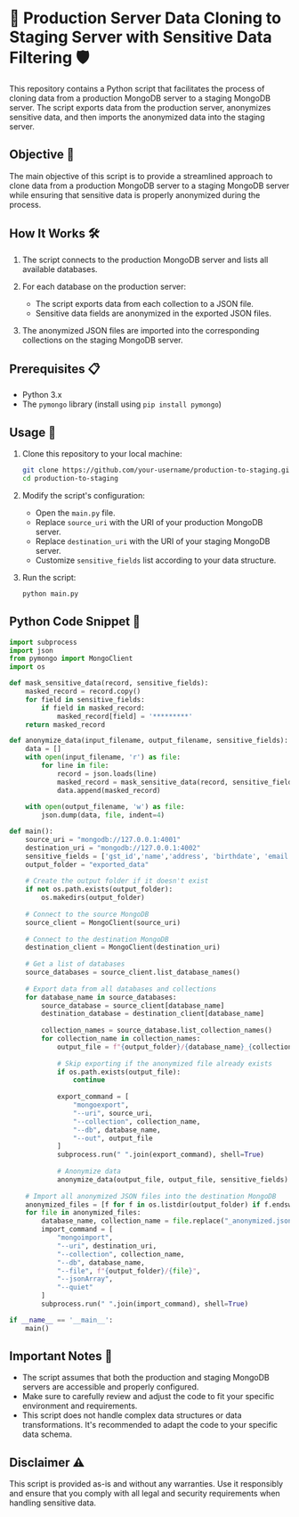 
# 🚀 Production Server Data Cloning to Staging Server with Sensitive Data Filtering 🛡️

This repository contains a Python script that facilitates the process of cloning data from a production MongoDB server to a staging MongoDB server. The script exports data from the production server, anonymizes sensitive data, and then imports the anonymized data into the staging server.

## Objective 🎯

The main objective of this script is to provide a streamlined approach to clone data from a production MongoDB server to a staging MongoDB server while ensuring that sensitive data is properly anonymized during the process.

## How It Works 🛠️

1. The script connects to the production MongoDB server and lists all available databases.

2. For each database on the production server:
   - The script exports data from each collection to a JSON file.
   - Sensitive data fields are anonymized in the exported JSON files.

3. The anonymized JSON files are imported into the corresponding collections on the staging MongoDB server.

## Prerequisites 📋

- Python 3.x
- The `pymongo` library (install using `pip install pymongo`)

## Usage 🚀

1. Clone this repository to your local machine:

    ```sh
    git clone https://github.com/your-username/production-to-staging.git
    cd production-to-staging
    ```

2. Modify the script's configuration:
   - Open the `main.py` file.
   - Replace `source_uri` with the URI of your production MongoDB server.
   - Replace `destination_uri` with the URI of your staging MongoDB server.
   - Customize `sensitive_fields` list according to your data structure.

3. Run the script:

    ```sh
    python main.py
    ```

## Python Code Snippet 🐍

```python
import subprocess
import json
from pymongo import MongoClient
import os

def mask_sensitive_data(record, sensitive_fields):
    masked_record = record.copy()
    for field in sensitive_fields:
        if field in masked_record:
            masked_record[field] = '*********' 
    return masked_record

def anonymize_data(input_filename, output_filename, sensitive_fields):
    data = []
    with open(input_filename, 'r') as file:
        for line in file:
            record = json.loads(line)
            masked_record = mask_sensitive_data(record, sensitive_fields)
            data.append(masked_record)
    
    with open(output_filename, 'w') as file:
        json.dump(data, file, indent=4)

def main():
    source_uri = "mongodb://127.0.0.1:4001"  
    destination_uri = "mongodb://127.0.0.1:4002"  
    sensitive_fields = ['gst_id','name','address', 'birthdate', 'email', 'accounts', 'tier_and_details', 'active']
    output_folder = "exported_data" 
    
    # Create the output folder if it doesn't exist
    if not os.path.exists(output_folder):
        os.makedirs(output_folder)
    
    # Connect to the source MongoDB
    source_client = MongoClient(source_uri)
    
    # Connect to the destination MongoDB
    destination_client = MongoClient(destination_uri)
    
    # Get a list of databases
    source_databases = source_client.list_database_names()
    
    # Export data from all databases and collections
    for database_name in source_databases:
        source_database = source_client[database_name]
        destination_database = destination_client[database_name]
        
        collection_names = source_database.list_collection_names()
        for collection_name in collection_names:
            output_file = f"{output_folder}/{database_name}_{collection_name}_anonymized.json"
            
            # Skip exporting if the anonymized file already exists
            if os.path.exists(output_file):
                continue
            
            export_command = [
                "mongoexport",
                "--uri", source_uri,
                "--collection", collection_name,
                "--db", database_name,
                "--out", output_file
            ]
            subprocess.run(" ".join(export_command), shell=True)
            
            # Anonymize data
            anonymize_data(output_file, output_file, sensitive_fields)
    
    # Import all anonymized JSON files into the destination MongoDB
    anonymized_files = [f for f in os.listdir(output_folder) if f.endswith("_anonymized.json")]
    for file in anonymized_files:
        database_name, collection_name = file.replace("_anonymized.json", "").split("_", 1)
        import_command = [
            "mongoimport",
            "--uri", destination_uri,
            "--collection", collection_name,
            "--db", database_name,
            "--file", f"{output_folder}/{file}",
            "--jsonArray",
            "--quiet"
        ]
        subprocess.run(" ".join(import_command), shell=True)

if __name__ == '__main__':
    main()
```

## Important Notes 📝

- The script assumes that both the production and staging MongoDB servers are accessible and properly configured.
- Make sure to carefully review and adjust the code to fit your specific environment and requirements.
- This script does not handle complex data structures or data transformations. It's recommended to adapt the code to your specific data schema.

## Disclaimer ⚠️

This script is provided as-is and without any warranties. Use it responsibly and ensure that you comply with all legal and security requirements when handling sensitive data.

